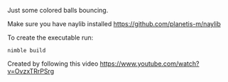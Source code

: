 Just some colored balls bouncing.

Make sure you have naylib installed
https://github.com/planetis-m/naylib

To create the executable run:

`
nimble build
`

Created by following this video
https://www.youtube.com/watch?v=OvzxTRrPSrg
